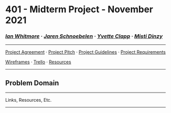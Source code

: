 # 401 - Midterm Project - November 2021

### ***[Ian Whitmore](Ian.md) &middot; [Jaren Schnoebelen](Jaren.md) &middot; [Yvette Clapp](Yvette.md) &middot; [Misti Dinzy](Misti.md)***

---

[Project Agreement](workingagreement.md) &middot;
[Project Pitch](pitch.md) &middot;
[Project Guidelines](project-guidelines.md) &middot;
[Project Requirements]()

[Wireframes](wireframes.md) &middot;
[Trello](https://trello.com/) &middot;
[Resources](resources.md)

---

## Problem Domain

---

Links, Resources, Etc.

---
